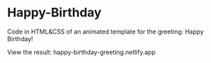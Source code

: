 # Happy-Birthday
Code in HTML&amp;CSS of an animated template for the greeting: Happy Birthday!

View the result: happy-birthday-greeting.netlify.app
